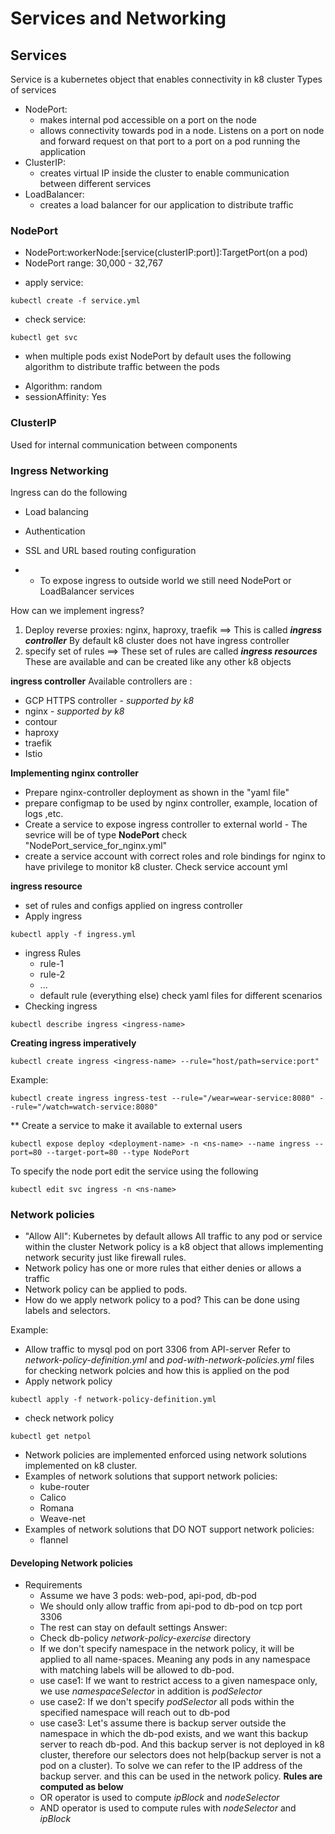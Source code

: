 # Services and Networking
## Services
Service is a kubernetes object that enables connectivity in k8 cluster
Types of services
- NodePort: 
  - makes internal pod accessible on a port on the node
  - allows connectivity towards pod in a node. Listens on a port on node and forward request on that port
  to a port on a pod running the application
- ClusterIP: 
  - creates virtual IP inside the cluster to enable communication between different services 
- LoadBalancer: 
  - creates a load balancer for our application to distribute traffic

### NodePort
* NodePort:workerNode:[service(clusterIP:port)]:TargetPort(on a pod)
* NodePort range: 30,000 - 32,767

- apply service:

```
kubectl create -f service.yml 
```
- check  service:
```
kubectl get svc
```
* when multiple pods exist NodePort by default uses the following algorithm to distribute traffic between the pods
- Algorithm: random
- sessionAffinity: Yes

### ClusterIP
Used for internal communication between components

### Ingress Networking
Ingress can do the following
  * Load balancing
  * Authentication
  * SSL and URL based routing configuration

  * * To expose ingress to outside world we still need NodePort or LoadBalancer services

How can we implement ingress?
1. Deploy reverse proxies: nginx, haproxy, traefik ==> This is called **_ingress controller_**
By default k8 cluster does not have ingress controller
2. specify set of rules ==> These set of rules are called **_ingress resources_**
These are available and can be created like any other k8 objects

**ingress controller**
Available controllers are : 
- GCP HTTPS controller - _supported by k8_
- nginx - _supported by k8_
- contour
- haproxy
- traefik
- Istio

**Implementing nginx controller**
- Prepare nginx-controller deployment as shown in the "yaml file"
- prepare configmap to be used by nginx controller, example, location of logs ,etc.
- Create a service to expose ingress controller to external world - The sevrice will be of type **NodePort** check "NodePort_service_for_nginx.yml"
- create a service account with correct roles and role bindings for nginx to have privilege to monitor k8 cluster. Check service account yml

**ingress resource**
- set of rules and configs applied on ingress controller
- Apply ingress
```
kubectl apply -f ingress.yml
```
- ingress Rules
  - rule-1
  - rule-2
  - ...
  - default rule (everything else)
check yaml files for different scenarios
- Checking ingress
```
kubectl describe ingress <ingress-name>
```

**Creating ingress imperatively**

```
kubectl create ingress <ingress-name> --rule="host/path=service:port"
```
Example:

```
kubectl create ingress ingress-test --rule="/wear=wear-service:8080" --rule="/watch=watch-service:8080" 
```
** Create a service to make it available to external users

```
kubectl expose deploy <deployment-name> -n <ns-name> --name ingress --port=80 --target-port=80 --type NodePort
```
To specify the node port edit the service using the following

```
kubectl edit svc ingress -n <ns-name>
```

### Network policies
- "Allow All": Kubernetes by default allows All traffic to any pod or service within the cluster
Network policy is a k8 object that allows implementing network security just like firewall rules.
- Network policy has one or more rules that either denies or allows a traffic
- Network policy can be applied to pods. 
- How do we apply network policy to a pod? This can be done using labels and selectors.

Example:
- Allow traffic to mysql pod on port 3306 from API-server 
Refer to _network-policy-definition.yml_ and _pod-with-network-policies.yml_ files for checking network polcies and how 
this is applied on the pod
- Apply network policy
```
kubectl apply -f network-policy-definition.yml
```
- check network policy
```
kubectl get netpol
```
- Network policies are implemented enforced using network solutions implemented on k8 cluster. 
- Examples of network solutions that support network policies:
  - kube-router
  - Calico
  - Romana
  - Weave-net
- Examples of network solutions that DO NOT support network policies:
  - flannel
#### Developing Network policies
- Requirements
  - Assume we have 3 pods: web-pod, api-pod, db-pod
  - We should only allow traffic from api-pod to db-pod on tcp port 3306
  - The rest can stay on default settings
Answer:
  - Check db-policy _network-policy-exercise_ directory
  - If we don't specify namespace in the network policy, it will be applied to all name-spaces. Meaning any pods in any 
  namespace with matching labels will be allowed to db-pod.
  - use case1: If we want to restrict access to a given namespace only, we use _namespaceSelector_ in addition is _podSelector_
  - use case2: If we don't specify _podSelector_ all pods within the specified namespace will reach out to db-pod
  - use case3: Let's assume there is backup server outside the namespace in which the db-pod exists, and we want 
  this backup server to reach db-pod. And this backup server is not deployed in k8 cluster, therefore our selectors 
  does not help(backup server is not a pod on a cluster). To solve we can refer to the IP address of the backup server.
  and this can be used in the network policy.
 **Rules are computed as below**
  - OR operator is used to compute _ipBlock_ and _nodeSelector_ 
  - AND operator is used to compute rules with _nodeSelector_ and _ipBlock_